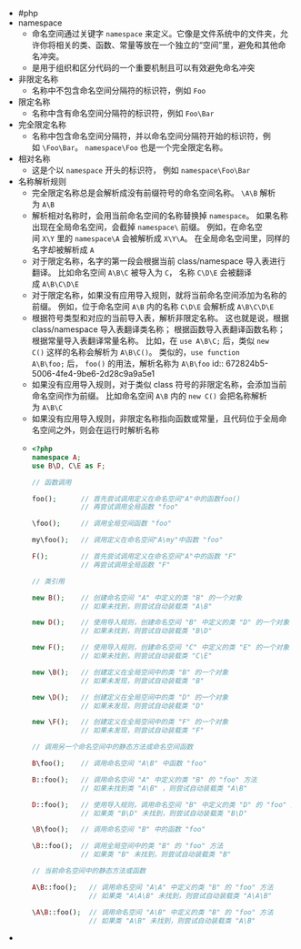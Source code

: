 - #php
- namespace
	- 命名空间通过关键字 `namespace` 来定义。它像是文件系统中的文件夹，允许你将相关的类、函数、常量等放在一个独立的“空间”里，避免和其他命名冲突。
	- 是用于组织和区分代码的一个重要机制且可以有效避免命名冲突
- 非限定名称
	- 名称中不包含命名空间分隔符的标识符，例如 `Foo`
- 限定名称
	- 名称中含有命名空间分隔符的标识符，例如 `Foo\Bar`
- 完全限定名称
	- 名称中包含命名空间分隔符，并以命名空间分隔符开始的标识符，例如 `\Foo\Bar`。 `namespace\Foo` 也是一个完全限定名称。
- 相对名称
	- 这是个以 `namespace` 开头的标识符， 例如 `namespace\Foo\Bar`
- 名称解析规则
	- 完全限定名称总是会解析成没有前缀符号的命名空间名称。 `\A\B` 解析为 `A\B`
	- 解析相对名称时，会用当前命名空间的名称替换掉 `namespace`。 如果名称出现在全局命名空间，会截掉 `namespace\` 前缀。 例如，在命名空间 `X\Y` 里的 `namespace\A` 会被解析成 `X\Y\A`。 在全局命名空间里，同样的名字却被解析成 `A`
	- 对于限定名称，名字的第一段会根据当前 class/namespace 导入表进行翻译。 比如命名空间 `A\B\C` 被导入为 `C`， 名称 `C\D\E` 会被翻译成 `A\B\C\D\E`
	- 对于限定名称，如果没有应用导入规则，就将当前命名空间添加为名称的前缀。 例如，位于命名空间 `A\B` 内的名称 `C\D\E` 会解析成 `A\B\C\D\E`
	- 根据符号类型和对应的当前导入表，解析非限定名称。 这也就是说，根据 class/namespace 导入表翻译类名称； 根据函数导入表翻译函数名称； 根据常量导入表翻译常量名称。 比如，在 `use A\B\C;` 后，类似 `new C()` 这样的名称会解析为 `A\B\C()`。 类似的，`use function A\B\foo;` 后， `foo()` 的用法，解析名称为 `A\B\foo`
	  id:: 672824b5-5006-4fe4-9be6-2d28c9a9a5e1
	- 如果没有应用导入规则，对于类似 class 符号的非限定名称，会添加当前命名空间作为前缀。 比如命名空间 `A\B` 内的 `new C()` 会把名称解析为 `A\B\C`
	- 如果没有应用导入规则，非限定名称指向函数或常量，且代码位于全局命名空间之外，则会在运行时解析名称
	- ```php
	  <?php
	  namespace A;
	  use B\D, C\E as F;
	  
	  // 函数调用
	  
	  foo();      // 首先尝试调用定义在命名空间"A"中的函数foo()
	              // 再尝试调用全局函数 "foo"
	  
	  \foo();     // 调用全局空间函数 "foo" 
	  
	  my\foo();   // 调用定义在命名空间"A\my"中函数 "foo"
	  
	  F();        // 首先尝试调用定义在命名空间"A"中的函数 "F"
	              // 再尝试调用全局函数 "F"
	  
	  // 类引用
	  
	  new B();    // 创建命名空间 "A" 中定义的类 "B" 的一个对象
	              // 如果未找到，则尝试自动装载类 "A\B"
	  
	  new D();    // 使用导入规则，创建命名空间 "B" 中定义的类 "D" 的一个对象
	              // 如果未找到，则尝试自动装载类 "B\D"
	  
	  new F();    // 使用导入规则，创建命名空间 "C" 中定义的类 "E" 的一个对象
	              // 如果未找到，则尝试自动装载类 "C\E"
	  
	  new \B();   // 创建定义在全局空间中的类 "B" 的一个对象
	              // 如果未发现，则尝试自动装载类 "B"
	  
	  new \D();   // 创建定义在全局空间中的类 "D" 的一个对象
	              // 如果未发现，则尝试自动装载类 "D"
	  
	  new \F();   // 创建定义在全局空间中的类 "F" 的一个对象
	              // 如果未发现，则尝试自动装载类 "F"
	  
	  // 调用另一个命名空间中的静态方法或命名空间函数
	  
	  B\foo();    // 调用命名空间 "A\B" 中函数 "foo"
	  
	  B::foo();   // 调用命名空间 "A" 中定义的类 "B" 的 "foo" 方法
	              // 如果未找到类 "A\B" ，则尝试自动装载类 "A\B"
	  
	  D::foo();   // 使用导入规则，调用命名空间 "B" 中定义的类 "D" 的 "foo" 方法
	              // 如果类 "B\D" 未找到，则尝试自动装载类 "B\D"
	  
	  \B\foo();   // 调用命名空间 "B" 中的函数 "foo"
	  
	  \B::foo();  // 调用全局空间中的类 "B" 的 "foo" 方法
	              // 如果类 "B" 未找到，则尝试自动装载类 "B"
	  
	  // 当前命名空间中的静态方法或函数
	  
	  A\B::foo();   // 调用命名空间 "A\A" 中定义的类 "B" 的 "foo" 方法
	                // 如果类 "A\A\B" 未找到，则尝试自动装载类 "A\A\B"
	  
	  \A\B::foo();  // 调用命名空间 "A\B" 中定义的类 "B" 的 "foo" 方法
	                // 如果类 "A\B" 未找到，则尝试自动装载类 "A\B"
	  ```
-